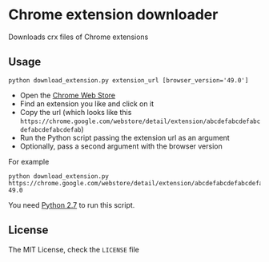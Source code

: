 # Chrome extension downloader
Downloads crx files of Chrome extensions

## Usage
```
python download_extension.py extension_url [browser_version='49.0']
```

- Open the [Chrome Web Store](https://chrome.google.com/webstore/)
- Find an extension you like and click on it
- Copy the url (which looks like this `https://chrome.google.com/webstore/detail/extension/abcdefabcdefabcdefabcdefabcdefab`)
- Run the Python script passing the extension url as an argument
- Optionally, pass a second argument with the browser version

For example
```
python download_extension.py https://chrome.google.com/webstore/detail/extension/abcdefabcdefabcdefabcdefabcdefab 49.0
```

You need [Python 2.7](https://www.python.org/download/releases/2.7/) 
to run this script.

## License

The MIT License, check the `LICENSE` file
